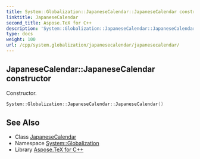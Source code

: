 ```yaml
---
title: System::Globalization::JapaneseCalendar::JapaneseCalendar constructor
linktitle: JapaneseCalendar
second_title: Aspose.TeX for C++
description: 'System::Globalization::JapaneseCalendar::JapaneseCalendar constructor. Constructor in C++.'
type: docs
weight: 100
url: /cpp/system.globalization/japanesecalendar/japanesecalendar/
---
```

## JapaneseCalendar::JapaneseCalendar constructor


Constructor.

```cpp
System::Globalization::JapaneseCalendar::JapaneseCalendar()
```

## See Also

* Class [JapaneseCalendar](../)
* Namespace [System::Globalization](../../)
* Library [Aspose.TeX for C++](../../../)
